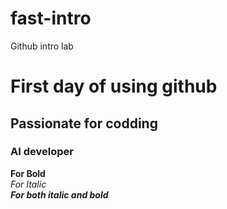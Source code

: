# fast-intro
Github intro lab
# First day of using github
## Passionate for codding
### AI developer
**For Bold**\
*For Italic*\
***For both italic and bold***
